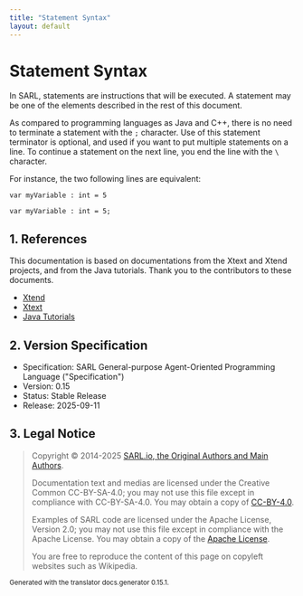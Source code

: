 ```yaml
---
title: "Statement Syntax"
layout: default
---
```


# Statement Syntax

In SARL, statements are instructions that will be executed.
A statement may be one of the elements described in the rest of this document.

As compared to programming languages as Java and C++, there is no need to terminate
a statement with the `;` character.
Use of this statement terminator is optional, and used if you want to
put multiple statements on a line. To continue a statement on the next
line, you end the line with the `\` character.

For instance, the two following lines are equivalent:

```sarl
var myVariable : int = 5
```



```sarl
var myVariable : int = 5;
```


## 1. References

This documentation is based on documentations from the Xtext and Xtend projects, and from the Java tutorials.
Thank you to the contributors to these documents.

* [Xtend](https://www.eclipse.org/xtend/documentation.html)
* [Xtext](https://www.eclipse.org/Xtext/documentation.html)
* [Java Tutorials](https://docs.oracle.com/javase/tutorial/)

## 2. Version Specification

* Specification: SARL General-purpose Agent-Oriented Programming Language ("Specification")
* Version: 0.15
* Status: Stable Release
* Release: 2025-09-11

## 3. Legal Notice

> Copyright &copy; 2014-2025 [SARL.io, the Original Authors and Main Authors](http://www.sarl.io/about/index.html).
>
> Documentation text and medias are licensed under the Creative Common CC-BY-SA-4.0;
> you may not use this file except in compliance with CC-BY-SA-4.0.
> You may obtain a copy of [CC-BY-4.0](https://creativecommons.org/licenses/by-sa/4.0/deed.en).
>
> Examples of SARL code are licensed under the Apache License, Version 2.0;
> you may not use this file except in compliance with the Apache License.
> You may obtain a copy of the [Apache License](http://www.apache.org/licenses/LICENSE-2.0).
>
> You are free to reproduce the content of this page on copyleft websites such as Wikipedia.

<small>Generated with the translator docs.generator 0.15.1.</small>
